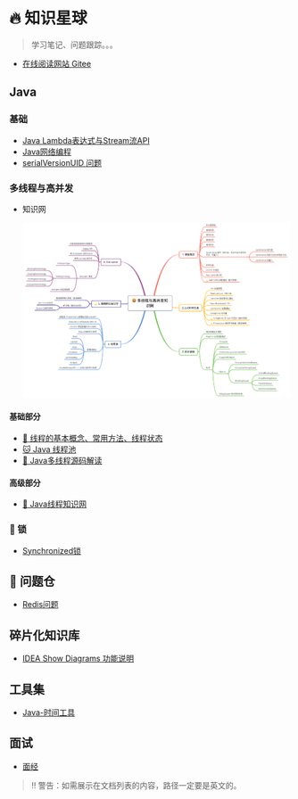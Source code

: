 # 🔥 知识星球

> 学习笔记、问题跟踪。。。

* [在线阅读网站 Gitee](https://witty-hamster.gitee.io/galaxy)

## Java

### 基础

- [Java Lambda表达式与Stream流API](docs/java/basis/java-lambda-and-stream.md)
- [Java网络编程](docs/java/basis/java-network-program.md)
- [serialVersionUID 问题](docs/java/basis/serialVersionUID.md)

### 多线程与高并发

- 知识网

  ![image-20220726185836674](images/image-20220726185836674.png)

#### 基础部分

- [🐹 线程的基本概念、常用方法、线程状态](docs/java/concurrent/a-java-thread-basis.md)
- [🐱 Java 线程池](docs/java/concurrent/a-java-thread-pool.md)
- [🐤 Java多线程源码解读](docs/java/concurrent/a-thread-source-code.md)

#### 高级部分

- [🐶 Java线程知识网](docs/java/concurrent/b-java-thread.md)

### 🔐 锁

- [Synchronized锁](docs/java/concurrent/b-synchronized.md)



## 💢 问题仓

- [Redis问题](docs/error-pool/redis.md)

## 碎片化知识库

- [IDEA Show Diagrams 功能说明](docs/idea/IDEA-Show-Diagrams.md)

## 工具集

- [Java-时间工具](docs/tools/Java-TimeUtils.md)

## 面试

- [面经](docs/Interview/a-Interview-experience.md)













> ‼️ 警告：如需展示在文档列表的内容，路径一定要是英文的。
